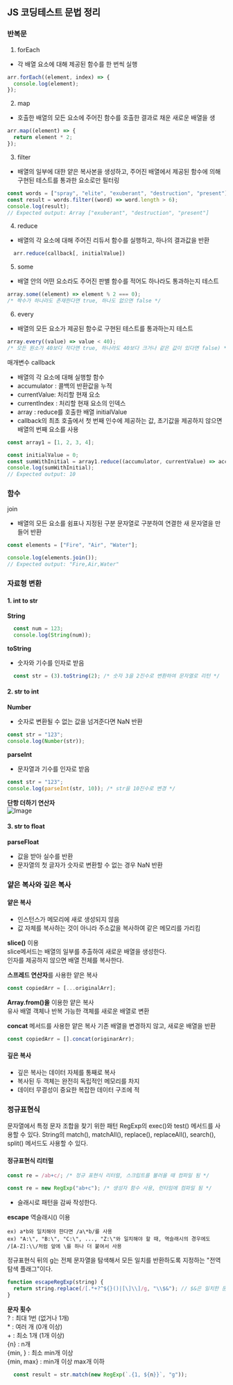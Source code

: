 ## JS 코딩테스트 문법 정리

### 반복문
1. forEach
- 각 배열 요소에 대해 제공된 함수를 한 번씩 실행
```javascript
arr.forEach((element, index) => {
  console.log(element);
});
```
2. map
- 호출한 배열의 모든 요소에 주어진 함수를 호출한 결과로 채운 새로운 배열을 생
```javascript
arr.map((element) => {
  return element * 2;
});
```

3. filter
- 배열의 일부에 대한 얕은 복사본을 생성하고, 주어진 배열에서 제공된 함수에 의해 구현된 테스트를 통과한 요소로만 필터링
```javascript
const words = ["spray", "elite", "exuberant", "destruction", "present"];
const result = words.filter((word) => word.length > 6);
console.log(result);
// Expected output: Array ["exuberant", "destruction", "present"]
```

4. reduce
- 배열의 각 요소에 대해 주어진 리듀서 함수를 실행하고, 하나의 결과값을 반환
```javascript
  arr.reduce(callback[, initialValue])
```

5. some
- 배열 안의 어떤 요소라도 주어진 판별 함수를 적어도 하나라도 통과하는지 테스트
```javascript
array.some((element) => element % 2 === 0);
/* 짝수가 하나라도 존재한다면 true, 하나도 없으면 false */
```

6. every
- 배열의 모든 요소가 제공된 함수로 구현된 테스트를 통과하는지 테스트
```javascript
array.every((value) => value < 40);
/* 모든 원소가 40보다 작다면 true, 하나라도 40보다 크거나 같은 값이 있다면 false) */
```

매개변수
callback
- 배열의 각 요소에 대해 실행할 함수
- accumulator : 콜백의 반환값을 누적
- currentValue: 처리할 현재 요소
- currentIndex : 처리할 현재 요소의 인덱스
- array : reduce를 호출한 배열
initialValue
- callback의 최초 호출에서 첫 번째 인수에 제공하는 값, 초기값을 제공하지 않으면 배열의  번째 요소를 사용

```javascript
const array1 = [1, 2, 3, 4];

const initialValue = 0;
const sumWithInitial = array1.reduce((accumulator, currentValue) => accumulator + currentValue, initialValue,);
console.log(sumWithInitial);
// Expected output: 10
```

### 함수
join
- 배열의 모든 요소를 쉼표나 지정된 구분 문자열로 구분하여 연결한 새 문자열을 만들어 반환
```javascript
const elements = ["Fire", "Air", "Water"];

console.log(elements.join());
// Expected output: "Fire,Air,Water"
```

### 자료형 변환
#### 1. int to str  
**String**
```javascript
  const num = 123;
  console.log(String(num));
```

**toString**
- 숫자와 기수를 인자로 받음
```javascript
  const str = (3).toString(2); /* 숫자 3을 2진수로 변환하여 문자열로 리턴 */
```

#### 2. str to int  
**Number**
- 숫자로 변환될 수 없는 값을 넘겨준다면 NaN 반환
```javascript
const str = "123";
console.log(Number(str));
```

**parseInt**
- 문자열과 기수를 인자로 받음
```javascript
const str = "123";
console.log(parseInt(str, 10)); /* str을 10진수로 변경 */
```

**단항 더하기 연산자**  
![Image](https://github.com/user-attachments/assets/6ae4050c-551e-44f2-a8e1-63fda576d36a)

#### 3. str to float  
**parseFloat**
- 값을 받아 실수를 반환
- 문자열의 첫 글자가 숫자로 변환할 수 없는 경우 NaN 반환

### 얕은 복사와 깊은 복사
#### 얕은 복사
- 인스턴스가 메모리에 새로 생성되지 않음
- 값 자체를 복사하는 것이 아니라 주소값을 복사하여 같은 메모리를 가리킴

**slice()** 이용  
slice메서드는 배열의 일부를 추출하여 새로운 배열을 생성한다.  
인자를 제공하지 않으면 배열 전체를 복사한다.  

**스프레드 연산자**를 사용한 얕은 복사  
```javascript
const copiedArr = [...originalArr];
```

**Array.from()을** 이용한 얕은 복사  
유사 배열 객체나 반복 가능한 객체를 새로운 배열로 변환

**concat** 메서드를 사용한 얕은 복사
기존 배열을 변경하지 않고, 새로운 배열을 반환
```javascript
const copiedArr = [].concat(originarArr);
```

#### 깊은 복사
- 깊은 복사는 데이터 자체를 통째로 복사
- 복사된 두 객체는 완전히 독립적인 메모리를 차지
- 데이터 무결성이 중요한 복잡한 데이터 구조에 적

### 정규표현식
문자열에서 특정 문자 조합을 찾기 위한 패턴
RegExp의 exec()와 test() 메서드를 사용할 수 있다.
String의 match(), matchAll(), replace(), replaceAll(), search(), split() 메서드도 사용할 수 있다.

#### 정규표현식 리터럴
```javascript
const re = /ab+c/; /* 정규 표현식 리터럴, 스크립트를 불러올 때 컴파일 됨 */

const re = new RegExp("ab+c"); /* 생성자 함수 사용, 런타임에 컴파일 됨 */
```
- 슬래시로 패턴을 감싸 작성한다.

**escape**
역슬래시(\) 이용
```
ex) a*b와 일치해야 한다면 /a\*b/를 사용
ex) "A:\", "B:\", "C:\", ..., "Z:\"와 일치해야 할 때, 역슬래시의 경우에도 /[A-Z]:\\/처럼 앞에 \를 하나 더 붙여서 사용
```

정규표현식 뒤의 g는 전체 문자열을 탐색해서 모든 일치를 반환하도록 지정하는 "전역 탐색 플래그"이다.
```javascript
function escapeRegExp(string) {
  return string.replace(/[.*+?^${}()|[\]\\]/g, "\\$&"); // $&은 일치한 문자열 전체를 의미
}
```

**문자 횟수**  
? : 최대 1번 (없거나 1개)   
\* : 여러 개 (0개 이상)  
\+ : 최소 1개 (1개 이상)   
{n} : n개   
{min, } : 최소 min개 이상  
{min, max} : min개 이상 max개 이하  

```javascript
  const result = str.match(new RegExp(`.{1, ${n}}`, "g"));
```
